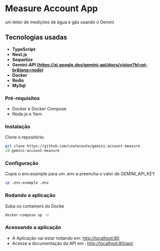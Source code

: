 # Measure Account App

um leitor de medições de água e gás usando o Gemini

## Tecnologias usadas

- **TypeScript**:
- **Nest.js**
- **Sequelize**
- **Gemini-API (https://ai.google.dev/gemini-api/docs/vision?hl=pt-br&lang=node)**
- **Docker**
- **Redis**
- **MySql**

### Pré-requisitos

- Docker e Docker Compose
- Node.js e Yarn

### Instalação

Clone o repositório:

```bash
git clone https://github.com/coutocouto/gemini-account-measure
cd gemini-account-measure
```

### Configuração

Copie o env.example para um .env e preencha o valor de GEMINI_API_KEY

```bash
cp .env.example .env
```

### Rodando a aplicação

Suba os containers do Docke

```bash
docker-compose up -d
```

### Acessando a aplicação

- A Aplicação vai estar rodando em: [http://localhost:80](http://localhost:80)
- Acesse a documentação da API em : [http://localhost:80/api/](http://localhost:80/api/)
